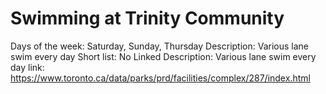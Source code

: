 # Swimming at Trinity Community

Days of the week: Saturday, Sunday, Thursday
Description: Various lane swim every day
Short list: No
Linked Description: Various lane swim every day
link: https://www.toronto.ca/data/parks/prd/facilities/complex/287/index.html